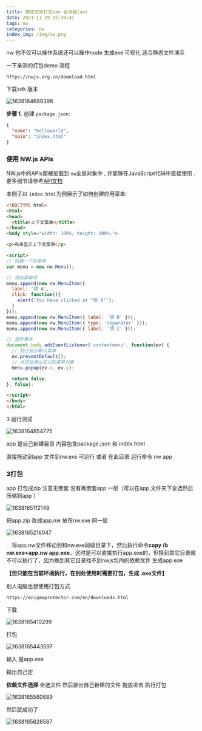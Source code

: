 ```yaml
---
title: 静态文件打包exe 全流程(nw) 
date: 2021-11-29 15:39:41
tags: nw
categories: nw
index_img: /img/nw.png
---
```

nw 他不仅可以操作系统还可以操作node  生成exe 可视化   适合静态文件演示

一下亲测的打包demo 流程

```
https://nwjs.org.cn/download.html
```

下载sdk 版本

![1638164689398](1638164689398.png)

**步骤 1.** 创建 `package.json`:

```json
{
  "name": "helloworld",
  "main": "index.html"
}
```

###  使用 NW.js APIs

NW.js中的APIs都被加载到 `nw`全局对象中 , 并能够在JavaScript代码中直接使用 . 更多细节请参考[API文档](https://nwjs.org.cn/doc/References)

本例子以 `index.html`为例展示了如何创建应用菜单:

```html
<!DOCTYPE html>
<html>
<head>
  <title>上下文菜单</title>
</head>
<body style="width: 100%; height: 100%;">

<p>右击显示上下文菜单</p>

<script>
// 创建一个空菜单
var menu = new nw.Menu();

// 添加菜单项
menu.append(new nw.MenuItem({
  label: '项 A',
  click: function(){
    alert('You have clicked at "项 A"');
  }
}));
menu.append(new nw.MenuItem({ label: '项 B' }));
menu.append(new nw.MenuItem({ type: 'separator' }));
menu.append(new nw.MenuItem({ label: '项 C' }));

// 监听事件
document.body.addEventListener('contextmenu', function(ev) {
  // 阻止显示默认菜单
  ev.preventDefault();
  // 点击处弹出定义的菜单对象
  menu.popup(ev.x, ev.y);

  return false;
}, false);

</script>  
</body>
</html>
```

3 运行测试

![1638164854775](1638164854775.png)

app 是自己新建目录 内容包含package.json   和 index.html

直接拖动到app 文件到nw.exe 可运行 或者 在此目录 运行命令 nw app

### **3打包**

app 打包成zip 注意无嵌套 没有再嵌套app 一层（可以在app 文件夹下全选然后压缩到app ）

![1638165112149](1638165112149.png)

把app.zip 改成app.nw  放在nw.exe 同一层

![1638165216047](1638165216047.png)

 　将app.nw文件移动到和nw.exe同级目录下，然后执行命令**copy /b nw.exe+app.nw app.exe**，这时是可以直接执行app.exe的，但换到其它目录就不可以执行了，因为换到其它目录找不到nwjs包内的依赖文件  生成app.exe

 **【但只能在当前环境执行，在别处使用时需要打包，生成 .exe文件】** 



别人电脑也想使用打包方式

```
https://enigmaprotector.com/en/downloads.html
```

下载

![1638165410299](1638165410299.png)

打包

![1638165443597](1638165443597.png)

输入 是app.exe 

输出自己定

**依赖文件选择**   全选文件 然后排出自己新建的文件 拖放进去 执行打包 

![1638165560689](1638165560689.png)

然后就成功了

![1638165626587](1638165626587.png)